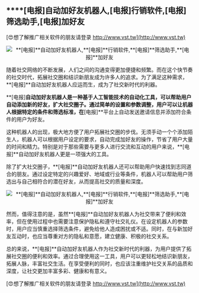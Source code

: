 ## ****[电报]**自动加好友机器人,**[电报]**行销软件,**[电报]**筛选助手,**[电报]**加好友**

[😍想了解推广相关软件的朋友请登录 http://www.vst.tw](http://www.vst.tw)

 <center><img src="https://vst.tw/MP4/tuiguang/png/0.png" alt="**[电报]**自动加好友机器人,**[电报]**行销软件,**[电报]**筛选助手,**[电报]**加好友"></center>

随着社交网络的不断发展，人们之间的沟通变得更加便捷和频繁。而在这个快节奏的社交时代，拓展社交圈和结识新朋友成为许多人的追求。为了满足这种需求，**[电报]**自动加好友机器人应运而生，成为了社交新时代的利器。

**[电报]**自动加好友机器人是一种基于人工智能技术的自动化工具，可以帮助用户自动添加新的好友，扩大社交圈子。通过简单的设置和参数调整，用户可以让机器人根据特定的条件和筛选标准，在**[电报]**平台上自动发送邀请信息并添加符合条件的用户为好友。

这种机器人的出现，极大地方便了用户拓展社交圈的步伐。无须手动一个个添加陌生人，机器人可以根据用户设定的要求，自动完成加好友的操作，节省了用户大量的时间和精力。特别是对于那些需要与更多人进行交流和互动的用户来说，**[电报]**自动加好友机器人更是一项强大的工具。

除了扩大社交圈子，**[电报]**自动加好友机器人还可以帮助用户快速找到志同道合的朋友。通过设定特定的兴趣爱好、地域或行业等条件，机器人可以帮助用户筛选出与自己相符合的潜在好友，从而提高社交的质量和深度。

 <center><img src="https://vst.tw/MP4/tuiguang/png/7.png" alt="**[电报]**自动加好友机器人,**[电报]**行销软件,**[电报]**筛选助手,**[电报]**加好友"></center>

然而，值得注意的是，虽然**[电报]**自动加好友机器人为社交带来了便利和效率，但在使用过程中也需要注意保护隐私和遵守社交礼仪。在设定机器人的参数时，用户应当慎重选择筛选条件，避免给他人造成困扰或不适。同时，在与新加好友互动时，也应当尊重对方的隐私和意愿，建立健康、积极的社交关系。

总的来说，**[电报]**自动加好友机器人作为社交新时代的利器，为用户提供了拓展社交圈的便利和效率。通过合理使用这一工具，用户可以更轻松地结识新朋友，拓展人脉，丰富社交生活。在享受便利的同时，也应该注重维护社交关系的品质和深度，让社交更加丰富多彩、健康和有意义。

[😍想了解推广相关软件的朋友请登录 http://www.vst.tw](http://www.vst.tw)



